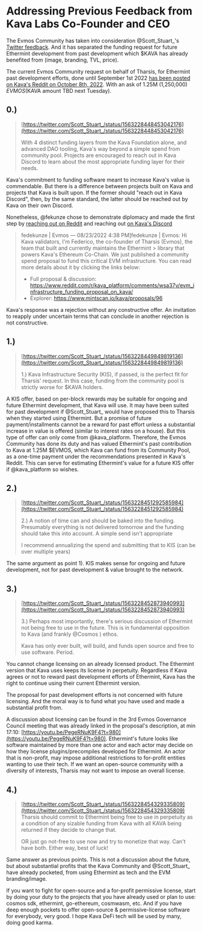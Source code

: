 # Addressing Previous Feedback from Kava Labs Co-Founder and CEO

The Evmos Community has taken into consideration @Scott_Stuart_'s [Twitter feedback](https://twitter.com/Scott_Stuart_/status/1563228443436728321). And it has separated the funding request for future Ethermint development from past development which $KAVA has already benefited from (image, branding, TVL, price).

The current Evmos Community request on behalf of Tharsis, for Ethermint past development efforts, done until September 1st 2022 [has been posted on Kava's Reddit on October 8th, 2022](https://www.reddit.com/r/kava_platform/comments/xyxr1o/prevotelast_version_ethermint_funding_proposal/). With an ask of 1.25M (1,250,000) $EVMOS ($KAVA amount TBD next Tuesday).

## 0.)
> [https://twitter.com/Scott_Stuart_/status/1563228448453042176](https://twitter.com/Scott_Stuart_/status/1563228448453042176)
>
> With 4 distinct funding layers from the Kava Foundation alone, and advanced DAO tooling, Kava's way beyond a simple spend from community pool. 
> Projects are encouraged to reach out in Kava Discord to learn about the most appropriate funding layer for their needs.

Kava's commitment to funding software meant to increase Kava's value is commendable. But there is a difference between projects built on Kava and projects that Kava is built upon. If the former should "reach out in Kava Discord", then, by the same standard, the latter should be reached out by Kava on their own Discord.

Nonetheless, @fekunze chose to demonstrate diplomacy and made the first step by [reaching out on Reddit](https://www.reddit.com/r/kava_platform/comments/wsa37v/evm_infrastructure_funding_proposal_on_kava/) and reaching out [on Kava's Discord](https://discord.com/channels/704389840614981673/704390145373372526/1011630510369427597) 

> fedekunze | Evmos — 08/23/2022
> 4:38 PM]fedekunze | Evmos: Hi Kava validators, I'm Federico, the co-founder of Tharsis (Evmos), the team that built and currently maintains the Ethermint > library that powers Kava's Ethereum Co-Chain. We just published a community spend proposal to fund this critical EVM infrastructure. You can read more details about it by clicking the links below:
> - Full proposal & discussion: https://www.reddit.com/r/kava_platform/comments/wsa37v/evm_infrastructure_funding_proposal_on_kava/
> - Explorer: https://www.mintscan.io/kava/proposals/96

Kava's response was a rejection without any constructive offer. An invitation to reapply under uncertain terms that can conclude in another rejection is not constructive.

## 1.)
> [https://twitter.com/Scott_Stuart_/status/1563228449849819136](https://twitter.com/Scott_Stuart_/status/1563228449849819136)
>
> 1.) Kava Infrastructure Security (KIS), if passed, is the perfect fit for Tharsis' request. In this case, funding from the community pool is strictly worse for $KAVA holders.

A KIS offer, based on per-block rewards may be suitable for ongoing and future Ethermint development, that Kava will use. It may have been suited for past development if @Scott_Stuart_ would have proposed this to Tharsis when they started using Ethermint. But a promise of future payment/installments cannot be a reward for past effort unless a substantial increase in value is offered (similar to interest rates on a house). But this type of offer can only come from @kava_platform.
Therefore, the Evmos Community has done its duty and has valued Ethermint's past contribution to Kava at 1.25M $EVMOS, which Kava can fund from its Community Pool, as a one-time payment under the recommendations presented in Kava's Reddit. This can serve for estimating Ethermint's value for a future KIS offer if @kava_platform so wishes.

## 2.)
> [https://twitter.com/Scott_Stuart_/status/1563228451292585984](https://twitter.com/Scott_Stuart_/status/1563228451292585984)
>
> 2.) A notion of time can and should be baked into the funding. Presumably everything is not delivered tomorrow and the funding should take this into account. A simple send isn't appropriate
> 
> I recommend annualizing the spend and submitting that to KIS (can be over multiple years)

The same argument as point 1). KIS makes sense for ongoing and future development, not for past development & value brought to the network.

## 3.)
> [https://twitter.com/Scott_Stuart_/status/1563228452873940993](https://twitter.com/Scott_Stuart_/status/1563228452873940993)
>
> 3.) Perhaps most importantly, there's serious discussion of Ethermint not being free to use in the future. This is in fundamental opposition to Kava (and frankly 
> @Cosmos
> ) ethos.
> 
> Kava has only ever built, will build, and funds open source and free to use software. Period.


You cannot change licensing on an already licensed product. The Ethermint version that Kava uses keeps its license in perpetuity. Regardless if Kava agrees or not to reward past development efforts of Ethermint, Kava has the right to continue using their current Ethermint version. 

The proposal for past development efforts is not concerned with future licensing. And the moral way is to fund what you have used and made a substantial profit from.

A discussion about licensing can be found in the 3rd Evmos Governance Council meeting that was already linked in the proposal's description, at min 17:10: [https://youtu.be/PegeRNuK9F4?t=980](https://youtu.be/PegeRNuK9F4?t=980). Ethermint's future looks like software maintained by more than one actor and each actor may decide on how they license plugins/precompiles developed for Ethermint.
An actor that is non-profit, may impose additional restrictions to for-profit entities wanting to use their tech. If we want an open-source community with a diversity of interests, Tharsis may not want to impose an overall license.

## 4.)
> [https://twitter.com/Scott_Stuart_/status/1563228454329335809](https://twitter.com/Scott_Stuart_/status/1563228454329335809)
> Tharsis should commit to Ethermint being free to use in perpetuity as a condition of any sizable funding from Kava with all KAVA being returned if they decide to change that.
> 
> OR just go not-free to use now and try to monetize that way. Can't have both. Either way, best of luck!

Same answer as previous points. This is not a discussion about the future, but about substantial profits that the Kava Community and @Scott_Stuart_ have already pocketed, from using Ethermint as tech and the EVM branding/image.

If you want to fight for open-source and a for-profit permissive license, start by doing your duty to the projects that you have already used or plan to use: cosmos sdk, ethermint, go-ethereum, cosmwasm, etc. And if you have deep enough pockets to offer open-source & permissive-license software for everybody, very good. I hope Kava DeFi tech will be used by many, doing good karma.
